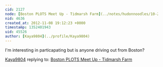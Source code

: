 ```yaml
---
cid: 2127
node: [Boston PLOTS Meet Up - Tidmarsh Farm](../notes/hudonnoodles/10-25-2012/boston-plots-meet-tidmarsh-farm)
nid: 4636
created_at: 2012-11-08 19:12:23 +0000
timestamp: 1352401943
uid: 45526
author: [Kaya9804](../profile/Kaya9804)
---
```


I'm interesting in particapating but is anyone driving out from Boston?

[Kaya9804](../profile/Kaya9804) replying to: [Boston PLOTS Meet Up - Tidmarsh Farm](../notes/hudonnoodles/10-25-2012/boston-plots-meet-tidmarsh-farm)

